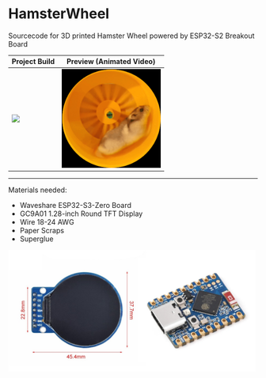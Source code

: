 # HamsterWheel
Sourcecode for 3D printed Hamster Wheel powered by ESP32-S2 Breakout Board

| Project Build | Preview (Animated Video) |
|---|---|
| <img src="Images/HamsterWheel.png" width="400"> | <img src="Images/Export_Hamster_5.gif" width="200"> |

___

Materials needed:

- Waveshare ESP32-S3-Zero Board
- GC9A01 1.28-inch Round TFT Display 
- Wire 18-24 AWG
- Paper Scraps
- Superglue

<img src="Images/Materials.jpg" width="500">
